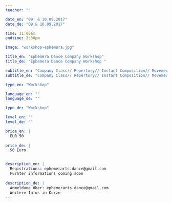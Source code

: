 ```yaml
---
teacher: ""

date_en: "09. & 10.09.2017"
date_de: "09.& 10.09.2017"

time: 11:00am
endtime: 3:00pm

image: "workshop-ephemera.jpg"

title_en: "Ephemera Dance Company Workshop"
title_de: "Ephemera Dance Company Workshop "

subtitle_en: "Company Class// Repertory// Instant Composition// Movement Research "
subtitle_de: "Company Class// Repertory// Instant Composition// Movement Research "

type_en: "Workshop"

language_en: ""
language_de: ""

type_de: "Workshop"

level_en: ""
level_de: ""

price_en: |
  EUR 50
  
price_de: |
  50 Euro


description_en: |
  Registrations: ephemerarts.dance@gmail.com  
  Furhter informations coming soon
  
description_de: |
  Anmeldung über: ephemerarts.dance@gmail.com  
  Weitere Infos in Kürze  
---
```



